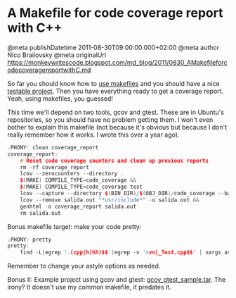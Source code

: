# A Makefile for code coverage report with C++

@meta publishDatetime 2011-08-30T09:00:00.000+02:00
@meta author Nico Brailovsky
@meta originalUrl https://monkeywritescode.blogspot.com/md_blog/2011/0830_AMakefileforcodecoveragereportwithC.md

So far you should know how to [use makefiles](/md_blog/2011/0822_AMakefileforTDDwithC.md) and you should have a nice [testable project](/md_blog/2011/0830_AMakefileforcodecoveragereportwithC.md). Then you have everything ready to get a coverage report. Yeah, using makefiles, you guessed!

This time we'll depend on two tools, gcov and gtest. These are in Ubuntu's repositories, so you should have no problem getting them. I won't even bother to explain this makefile (not because it's obvious but because I don't really remember how it works. I wrote this over a year ago).

```c++
.PHONY: clean coverage_report
coverage_report:
	# Reset code coverage counters and clean up previous reports
	rm -rf coverage_report
	lcov --zerocounters --directory .
	$(MAKE) COMPILE_TYPE=code_coverage &&
	$(MAKE) COMPILE_TYPE=code_coverage test
	lcov --capture --directory $(BIN_DIR)/$(OBJ_DIR)/code_coverage --base-directory . -o salida.out &&
	lcov --remove salida.out "*usr/include*" -o salida.out &&
	genhtml -o coverage_report salida.out
	rm salida.out
```

Bonus makefile target: make your code pretty:

```c++
.PHONY: pretty
pretty:
	find -L|egrep '.(cpp|h|hh)$$'|egrep -v 'svn|_Test.cpp$$' | xargs astyle --options=none
```

Remember to change your astyle options as needed.

Bonus II: Example project using gcov and gtest: [gcov\_gtest\_sample.tar](/md_blog/youfoundadeadlink.md). The irony? It doesn't use my common makefile, it predates it.

